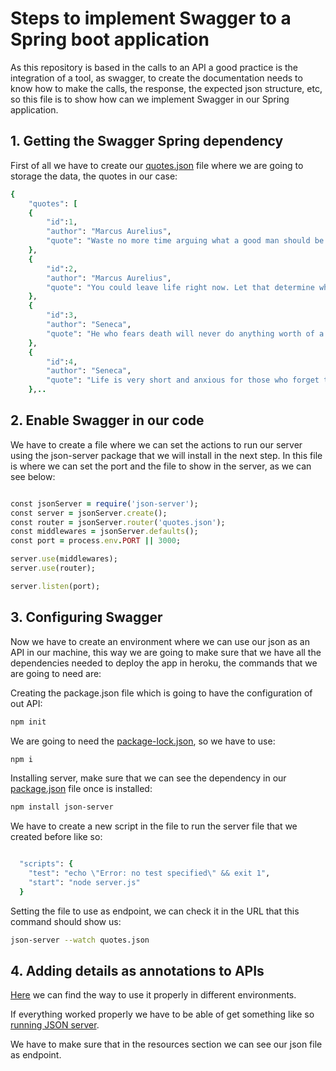 # Steps to implement Swagger to a Spring boot application

As this repository is based in the calls to an API a good practice is the integration of a tool, as swagger, to create the documentation needs to
know how to make the calls, the response, the expected json structure, etc, so this file is to show how can we implement
Swagger in our Spring application.

## 1. Getting the Swagger Spring dependency

First of all we have to create our [quotes.json](./quotes.json) file where we are going to storage the data, the quotes in our case:

```ruby
{
    "quotes": [
    {
        "id":1,
        "author": "Marcus Aurelius",
        "quote": "Waste no more time arguing what a good man should be. Be One."
    },
    {
        "id":2,
        "author": "Marcus Aurelius",
        "quote": "You could leave life right now. Let that determine what you do and say and think."
    },
    {
        "id":3,
        "author": "Seneca",
        "quote": "He who fears death will never do anything worth of a man who is alive."
    },
    {
        "id":4,
        "author": "Seneca",
        "quote": "Life is very short and anxious for those who forget the past, neglect the present, and fear the future."
    },..

```

## 2. Enable Swagger in our code

We have to create a file where we can set the actions to run our server using the json-server package that we will install in the next step. In this file is where we can set the port and the file to show in the server, as we can see below:

```ruby

const jsonServer = require('json-server');
const server = jsonServer.create();
const router = jsonServer.router('quotes.json');
const middlewares = jsonServer.defaults();
const port = process.env.PORT || 3000;

server.use(middlewares);
server.use(router);

server.listen(port);

```

## 3. Configuring Swagger

Now we have to create an environment where we can use our json as an API in our machine, this way we are going to make sure that we have all the dependencies needed to deploy the app in heroku, the commands that we are going to need are:

Creating the package.json file which is going to have the configuration of out API:

```sh
npm init

```

We are going to need the [package-lock.json](./package-lock.json), so we have to use:

```sh
npm i

```

Installing server, make sure that we can see the dependency in our [package.json](./package.json) file once is installed:

```sh
npm install json-server

```

We have to create a new script in the file to run the server file that we created before like so:

```ruby

  "scripts": {
    "test": "echo \"Error: no test specified\" && exit 1",
    "start": "node server.js"
  }

```

Setting the file to use as endpoint, we can check it in the URL that this command should show us:

```sh
json-server --watch quotes.json

```

## 4. Adding details as annotations to APIs

[Here](https://devcenter.heroku.com/articles/heroku-cli) we can find the way to use it properly in different environments.

If everything worked properly we have to be able of get something like so
[running JSON server](https://stoic-quotes-app.herokuapp.com/).

We have to make sure that in the resources section we can see our json file as endpoint.
